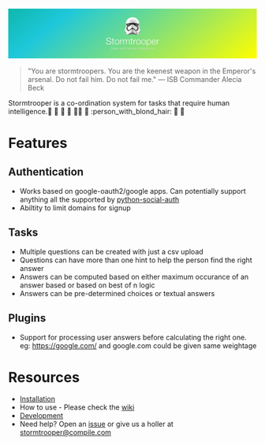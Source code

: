 ![Stormtrooper](docs/images/banner.jpg)

> "You are stormtroopers. You are the keenest weapon in the Emperor's arsenal. Do not fail him. Do not fail me." ― ISB Commander Alecia Beck

Stormtrooper is a co-ordination system for tasks that require human intelligence.:woman: :man: :older_woman: :older_man: :man_with_turban: :man_with_gua_pi_mao: :person_with_blond_hair: :cop: :construction_worker:

# Features
## Authentication
- Works based on google-oauth2/google apps. Can potentially support anything all the supported by [python-social-auth](#)
- Abiltity to limit domains for signup

## Tasks
- Multiple questions can be created with just a csv upload
- Questions can have more than one hint to help the person find the right answer
- Answers can be computed based on either maximum occurance of an answer based or based on best of n logic
- Answers can be pre-determined choices or textual answers

## Plugins
- Support for processing user answers before calculating the right one. eg: https://google.com/ and google.com could be given same weightage


# Resources
- [Installation](./docs/INSTALL.md)
- How to use - Please check the [wiki](https://github.com/CompileInc/stormtrooper/wiki/)
- [Development](./docs/DEVELOPMENT.md)
- Need help? Open an [issue](https://github.com/CompileInc/stormtrooper/issues/) or give us a holler at <stormtrooper@compile.com>

